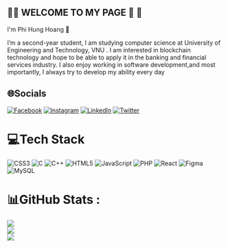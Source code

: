 ## 👋👋 WELCOME TO MY PAGE 👋 👋 


I'm Phi Hung Hoang 🐳

I’m a second-year student, I am studying computer science at University of Engineering and Technology, VNU . I am interested in blockchain technology and hope to be able to apply it in the banking and financial services industry. I also enjoy working in software development,and most importantly, I always try to develop my ability every day

## 🌐Socials
[![Facebook](https://img.shields.io/badge/Facebook-%231877F2.svg?logo=Facebook&logoColor=white)](https://facebook.com/https://www.facebook.com/hhung10/) [![Instagram](https://img.shields.io/badge/Instagram-%23E4405F.svg?logo=Instagram&logoColor=white)](https://instagram.com/hphung10) [![LinkedIn](https://img.shields.io/badge/LinkedIn-%230077B5.svg?logo=linkedin&logoColor=white)](https://linkedin.com/in/https://www.linkedin.com/in/hung-hoang-442095264/) [![Twitter](https://img.shields.io/badge/Twitter-%231DA1F2.svg?logo=Twitter&logoColor=white)](https://twitter.com/https://twitter.com/hph9999) 

# 💻Tech Stack
![CSS3](https://img.shields.io/badge/css3-%231572B6.svg?style=for-the-badge&logo=css3&logoColor=white) ![C](https://img.shields.io/badge/c-%2300599C.svg?style=for-the-badge&logo=c&logoColor=white) ![C++](https://img.shields.io/badge/c++-%2300599C.svg?style=for-the-badge&logo=c%2B%2B&logoColor=white) ![HTML5](https://img.shields.io/badge/html5-%23E34F26.svg?style=for-the-badge&logo=html5&logoColor=white) ![JavaScript](https://img.shields.io/badge/javascript-%23323330.svg?style=for-the-badge&logo=javascript&logoColor=%23F7DF1E) ![PHP](https://img.shields.io/badge/php-%23777BB4.svg?style=for-the-badge&logo=php&logoColor=white) ![React](https://img.shields.io/badge/react-%2320232a.svg?style=for-the-badge&logo=react&logoColor=%2361DAFB) 	![Figma](https://img.shields.io/badge/figma-%23F24E1E.svg?style=for-the-badge&logo=figma&logoColor=white) ![MySQL](https://img.shields.io/badge/mysql-%2300f.svg?style=for-the-badge&logo=mysql&logoColor=white)
# 📊GitHub Stats :
![](https://github-readme-stats.vercel.app/api?username=phihung1001&theme=tokyonight&hide_border=true&include_all_commits=false&count_private=false)<br/>
![](https://github-readme-streak-stats.herokuapp.com/?user=phihung1001&theme=tokyonight&hide_border=true)<br/>
![](https://github-readme-stats.vercel.app/api/top-langs/?username=phihung1001&theme=tokyonight&hide_border=true&include_all_commits=false&count_private=false&layout=compact)

